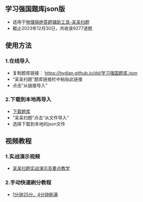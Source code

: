 ## 学习强国题库json版

* 适用于[物理隔绝答题辅助工具-呆呆扫题](https://play.google.com/store/apps/details?id=com.hydjan.daydayscanner)
* 截止2023年12月30日，共收录9277道题

## 使用方法
### 1.在线导入
* 复制题库链接： https://hydjan.github.io/dd/学习强国题库.json
* “呆呆扫题”题库链接栏中粘贴此链接
* 点击“从链接导入”

### 2.下载到本地再导入
* [下载题库](https://hydjan.github.io/dd/学习强国题库.json)
* “呆呆扫题”点击“从文件导入”
* 选择下载到本地的json文件

## 视频教程
### 1.实战演示视频
* [呆呆扫题实战演示及要点教学](https://youtu.be/ZHS6c2Nw144)

### 2.手动快速刷分教程
* [1分钟25分，4分钟刷满](https://youtu.be/ekL1FpBf9RE)